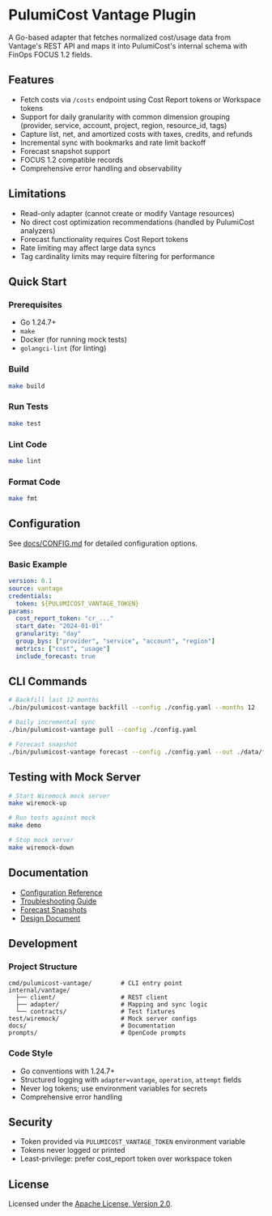 # PulumiCost Vantage Plugin

A Go-based adapter that fetches normalized cost/usage data from Vantage's
REST API and maps it into PulumiCost's internal schema with FinOps FOCUS
1.2 fields.

## Features

- Fetch costs via `/costs` endpoint using Cost Report tokens or Workspace
  tokens
- Support for daily granularity with common dimension grouping (provider,
  service, account, project, region, resource_id, tags)
- Capture list, net, and amortized costs with taxes, credits, and refunds
- Incremental sync with bookmarks and rate limit backoff
- Forecast snapshot support
- FOCUS 1.2 compatible records
- Comprehensive error handling and observability

## Limitations

- Read-only adapter (cannot create or modify Vantage resources)
- No direct cost optimization recommendations (handled by PulumiCost analyzers)
- Forecast functionality requires Cost Report tokens
- Rate limiting may affect large data syncs
- Tag cardinality limits may require filtering for performance

## Quick Start

### Prerequisites

- Go 1.24.7+
- `make`
- Docker (for running mock tests)
- `golangci-lint` (for linting)

### Build

```bash
make build
```

### Run Tests

```bash
make test
```

### Lint Code

```bash
make lint
```

### Format Code

```bash
make fmt
```

## Configuration

See [docs/CONFIG.md](docs/CONFIG.md) for detailed configuration options.

### Basic Example

```yaml
version: 0.1
source: vantage
credentials:
  token: ${PULUMICOST_VANTAGE_TOKEN}
params:
  cost_report_token: "cr_..."
  start_date: "2024-01-01"
  granularity: "day"
  group_bys: ["provider", "service", "account", "region"]
  metrics: ["cost", "usage"]
  include_forecast: true
```

## CLI Commands

```bash
# Backfill last 12 months
./bin/pulumicost-vantage backfill --config ./config.yaml --months 12

# Daily incremental sync
./bin/pulumicost-vantage pull --config ./config.yaml

# Forecast snapshot
./bin/pulumicost-vantage forecast --config ./config.yaml --out ./data/forecast.json
```

## Testing with Mock Server

```bash
# Start Wiremock mock server
make wiremock-up

# Run tests against mock
make demo

# Stop mock server
make wiremock-down
```

## Documentation

- [Configuration Reference](docs/CONFIG.md)
- [Troubleshooting Guide](docs/TROUBLESHOOTING.md)
- [Forecast Snapshots](docs/FORECAST.md)
- [Design Document](pulumi_cost_vantage_adapter_design_draft_v_0.md)

## Development

### Project Structure

```text
cmd/pulumicost-vantage/        # CLI entry point
internal/vantage/
  ├── client/                  # REST client
  ├── adapter/                 # Mapping and sync logic
  └── contracts/               # Test fixtures
test/wiremock/                 # Mock server configs
docs/                          # Documentation
prompts/                       # OpenCode prompts
```

### Code Style

- Go conventions with 1.24.7+
- Structured logging with `adapter=vantage`, `operation`, `attempt` fields
- Never log tokens; use environment variables for secrets
- Comprehensive error handling

## Security

- Token provided via `PULUMICOST_VANTAGE_TOKEN` environment variable
- Tokens never logged or printed
- Least-privilege: prefer cost_report token over workspace token

## License

Licensed under the [Apache License, Version 2.0](LICENSE).
